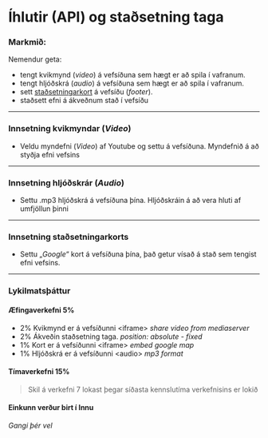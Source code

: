 # Íhlutir (API) og staðsetning taga

### Markmið:

Nemendur geta:

* tengt kvikmynd (_video_)  á vefsíðuna sem hægt er að spila í vafranum. 
* tengt hljóðskrá (_audio_) á vefsíðuna sem hægt er að spila í vafranum. 
* sett [staðsetningarkort](https://www.google.is/maps/place/T%C3%A6knisk%C3%B3linn+-+H%C3%A1teigsvegur/@64.1390675,-21.9048536,17z/data=!3m1!4b1!4m5!3m4!1s0x48d674cc84500001:0x16719bf129fa31a7!8m2!3d64.1390675!4d-21.9026596) á vefsíðu (_footer_). 
* staðsett efni á ákveðnum stað í vefsíðu 

---

### Innsetning kvikmyndar (_Video_)

* Veldu myndefni (_Video_) af Youtube og settu á vefsíðuna. Myndefnið á að styðja efni vefsins

---

### Innsetning hljóðskrár (_Audio_)

* Settu .mp3 hljóðskrá á vefsíðuna þína. Hljóðskráin á að vera hluti af umfjöllun þinni

---

### Innsetning staðsetningarkorts

* Settu „_Google_“ kort á vefsíðuna þína, það  getur vísað á stað sem tengist efni vefsins.

---

### Lykilmatsþáttur 

#### Æfingaverkefni 5%

* 2% Kvikmynd er á vefsíðunni &lt;iframe> _share video from mediaserver_
* 2% Ákveðin staðsetning taga. _position: absolute - fixed_
* 1% Kort er á vefsíðunni &lt;iframe> _embed google map_
* 1% Hljóðskrá er á vefsíðunni &lt;audio> _mp3 format_
 

#### Tímaverkefni 15%

> Skil á verkefni 7 lokast þegar síðasta kennslutíma verkefnisins er lokið

#### Einkunn verður birt í Innu

_Gangi þér vel_
